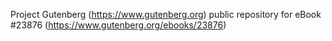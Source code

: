 Project Gutenberg (https://www.gutenberg.org) public repository for eBook #23876 (https://www.gutenberg.org/ebooks/23876)
